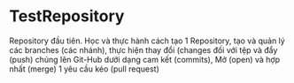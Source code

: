 # TestRepository
Repository đầu tiên. Học và thực hành cách tạo 1 Repository, tạo và quản lý các branches (các nhánh), thực hiện thay đổi (changes đối với tệp và đẩy (push) chúng lên Git-Hub dưới dạng cam kết (commits), Mở (open) và hợp nhất (merge) 1 yêu cầu kéo (pull request)
